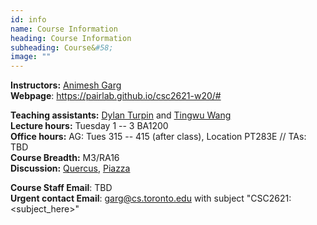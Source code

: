 ```yaml
---
id: info
name: Course Information
heading: Course Information
subheading: Course&#58;
image: ""
---
```


**Instructors:**  [Animesh Garg](http://animesh.garg.tech)  
**Webpage**: https://pairlab.github.io/csc2621-w20/#

**Teaching assistants:** [Dylan Turpin](http://www.cs.toronto.edu/~dylanturpin/) and [Tingwu Wang](http://www.cs.toronto.edu/~tingwuwang/)  
**Lecture hours:** Tuesday 1 -- 3 BA1200  
**Office hours:** AG: Tues 315 -- 415 (after class), Location PT283E  //  TAs: TBD  
**Course Breadth:** M3/RA16  
**Discussion:** [Quercus](https://q.utoronto.ca/courses/130911), [Piazza](https://piazza.com/class/k58dhm1uifx2s0)

**Course Staff Email**: TBD  
**Urgent contact Email**: garg@cs.toronto.edu with subject "CSC2621: <subject_here>"
